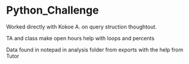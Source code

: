 # Python_Challenge
Worked directly with Kokoe A. on query struction thoughtout.

TA and class make open hours help with loops and percents

Data found in notepad in analysis folder from exports with the help from Tutor
